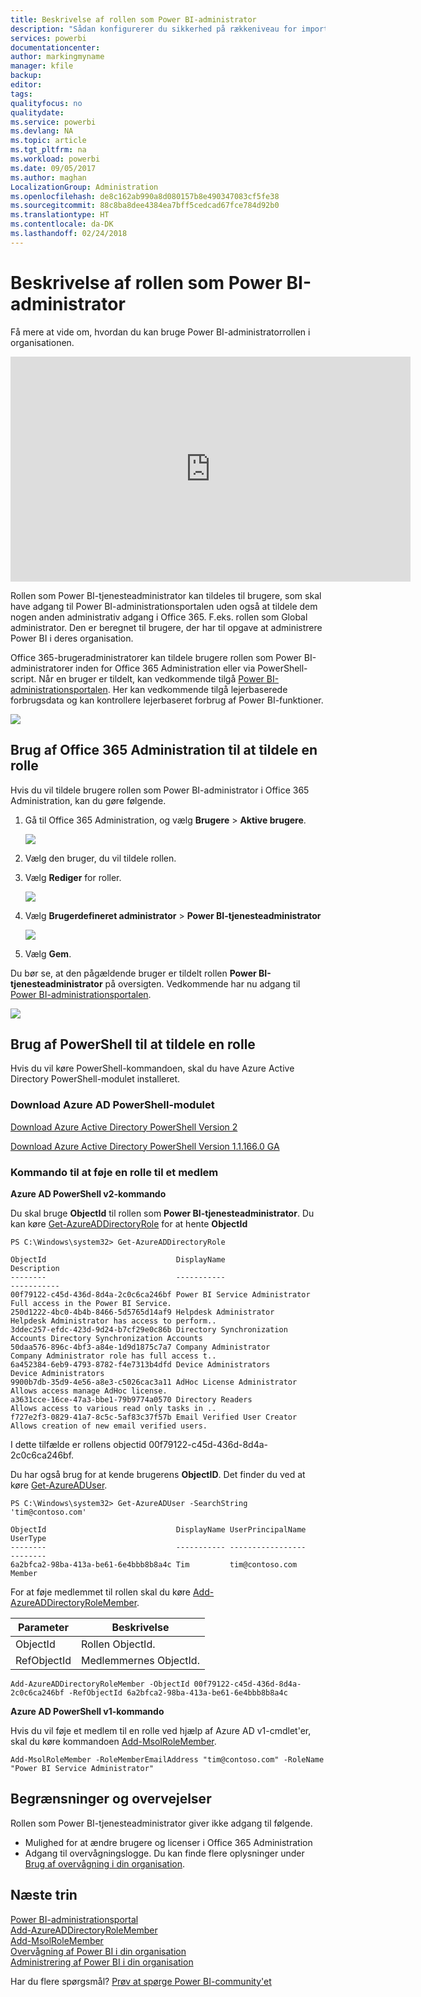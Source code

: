 ```yaml
---
title: Beskrivelse af rollen som Power BI-administrator
description: "Sådan konfigurerer du sikkerhed på rækkeniveau for importerede datasæt og DirectQuery i Power BI-tjenesten."
services: powerbi
documentationcenter: 
author: markingmyname
manager: kfile
backup: 
editor: 
tags: 
qualityfocus: no
qualitydate: 
ms.service: powerbi
ms.devlang: NA
ms.topic: article
ms.tgt_pltfrm: na
ms.workload: powerbi
ms.date: 09/05/2017
ms.author: maghan
LocalizationGroup: Administration
ms.openlocfilehash: de8c162ab990a8d080157b8e490347083cf5fe38
ms.sourcegitcommit: 88c8ba8dee4384ea7bff5cedcad67fce784d92b0
ms.translationtype: HT
ms.contentlocale: da-DK
ms.lasthandoff: 02/24/2018
---
```

# <a name="understanding-the-power-bi-admin-role"></a>Beskrivelse af rollen som Power BI-administrator
Få mere at vide om, hvordan du kan bruge Power BI-administratorrollen i organisationen.

<iframe width="640" height="360" src="https://www.youtube.com/embed/PQRbdJgEm3k?showinfo=0" frameborder="0" allowfullscreen></iframe>

Rollen som Power BI-tjenesteadministrator kan tildeles til brugere, som skal have adgang til Power BI-administrationsportalen uden også at tildele dem nogen anden administrativ adgang i Office 365. F.eks. rollen som Global administrator. Den er beregnet til brugere, der har til opgave at administrere Power BI i deres organisation.

Office 365-brugeradministratorer kan tildele brugere rollen som Power BI-administratorer inden for Office 365 Administration eller via PowerShell-script. Når en bruger er tildelt, kan vedkommende tilgå [Power BI-administrationsportalen](service-admin-portal.md). Her kan vedkommende tilgå lejerbaserede forbrugsdata og kan kontrollere lejerbaseret forbrug af Power BI-funktioner.

![](media/service-admin-role/powerbi-admin-portal.png)

## <a name="using-the-office-365-admin-center-to-assign-a-role"></a>Brug af Office 365 Administration til at tildele en rolle
Hvis du vil tildele brugere rollen som Power BI-administrator i Office 365 Administration, kan du gøre følgende.

1. Gå til Office 365 Administration, og vælg **Brugere** > **Aktive brugere**.
   
    ![](media/service-admin-role/powerbi-admin-users.png)
2. Vælg den bruger, du vil tildele rollen.
3. Vælg **Rediger** for roller.
   
    ![](media/service-admin-role/powerbi-admin-edit-roles.png)
4. Vælg **Brugerdefineret administrator** > **Power BI-tjenesteadministrator**
   
    ![](media/service-admin-role/powerbi-admin-role.png)
5. Vælg **Gem**.

Du bør se, at den pågældende bruger er tildelt rollen **Power BI-tjenesteadministrator** på oversigten. Vedkommende har nu adgang til [Power BI-administrationsportalen](service-admin-portal.md).

![](media/service-admin-role/powerbi-admin-role-set.png)

## <a name="using-powershell-to-assign-a-role"></a>Brug af PowerShell til at tildele en rolle
Hvis du vil køre PowerShell-kommandoen, skal du have Azure Active Directory PowerShell-modulet installeret.

### <a name="download-azure-ad-powershell-module"></a>Download Azure AD PowerShell-modulet
[Download Azure Active Directory PowerShell Version 2](https://github.com/Azure/azure-docs-powershell-azuread/blob/master/Azure%20AD%20Cmdlets/AzureAD/index.md)

[Download Azure Active Directory PowerShell Version 1.1.166.0 GA](http://connect.microsoft.com/site1164/Downloads/DownloadDetails.aspx?DownloadID=59185)

### <a name="command-to-add-role-to-member"></a>Kommando til at føje en rolle til et medlem
**Azure AD PowerShell v2-kommando**

Du skal bruge **ObjectId** til rollen som **Power BI-tjenesteadministrator**. Du kan køre [Get-AzureADDirectoryRole](https://docs.microsoft.com/powershell/azuread/v2/get-azureaddirectoryrole) for at hente **ObjectId**

```
PS C:\Windows\system32> Get-AzureADDirectoryRole

ObjectId                             DisplayName                        Description
--------                             -----------                        -----------
00f79122-c45d-436d-8d4a-2c0c6ca246bf Power BI Service Administrator     Full access in the Power BI Service.
250d1222-4bc0-4b4b-8466-5d5765d14af9 Helpdesk Administrator             Helpdesk Administrator has access to perform..
3ddec257-efdc-423d-9d24-b7cf29e0c86b Directory Synchronization Accounts Directory Synchronization Accounts
50daa576-896c-4bf3-a84e-1d9d1875c7a7 Company Administrator              Company Administrator role has full access t..
6a452384-6eb9-4793-8782-f4e7313b4dfd Device Administrators              Device Administrators
9900b7db-35d9-4e56-a8e3-c5026cac3a11 AdHoc License Administrator        Allows access manage AdHoc license.
a3631cce-16ce-47a3-bbe1-79b9774a0570 Directory Readers                  Allows access to various read only tasks in ..
f727e2f3-0829-41a7-8c5c-5af83c37f57b Email Verified User Creator        Allows creation of new email verified users.
```

I dette tilfælde er rollens objectid 00f79122-c45d-436d-8d4a-2c0c6ca246bf.

Du har også brug for at kende brugerens **ObjectID**. Det finder du ved at køre [Get-AzureADUser](https://docs.microsoft.com/powershell/azuread/v2/get-azureaduser).

```
PS C:\Windows\system32> Get-AzureADUser -SearchString 'tim@contoso.com'

ObjectId                             DisplayName UserPrincipalName      UserType
--------                             ----------- -----------------      --------
6a2bfca2-98ba-413a-be61-6e4bbb8b8a4c Tim         tim@contoso.com        Member
```

For at føje medlemmet til rollen skal du køre [Add-AzureADDirectoryRoleMember](https://docs.microsoft.com/powershell/azuread/v2/add-azureaddirectoryrolemember).

| Parameter | Beskrivelse |
| --- | --- |
| ObjectId |Rollen ObjectId. |
| RefObjectId |Medlemmernes ObjectId. |

```
Add-AzureADDirectoryRoleMember -ObjectId 00f79122-c45d-436d-8d4a-2c0c6ca246bf -RefObjectId 6a2bfca2-98ba-413a-be61-6e4bbb8b8a4c
```

**Azure AD PowerShell v1-kommando**

Hvis du vil føje et medlem til en rolle ved hjælp af Azure AD v1-cmdlet'er, skal du køre kommandoen [Add-MsolRoleMember](https://docs.microsoft.com/powershell/msonline/v1/add-msolrolemember).

```
Add-MsolRoleMember -RoleMemberEmailAddress "tim@contoso.com" -RoleName "Power BI Service Administrator"
```

## <a name="limitations-and-considerations"></a>Begrænsninger og overvejelser
Rollen som Power BI-tjenesteadministrator giver ikke adgang til følgende.

* Mulighed for at ændre brugere og licenser i Office 365 Administration
* Adgang til overvågningslogge. Du kan finde flere oplysninger under [Brug af overvågning i din organisation](service-admin-auditing.md).

## <a name="next-steps"></a>Næste trin
[Power BI-administrationsportal](service-admin-portal.md)  
[Add-AzureADDirectoryRoleMember](https://docs.microsoft.com/powershell/azuread/v2/add-azureaddirectoryrolemember)  
[Add-MsolRoleMember](https://docs.microsoft.com/powershell/msonline/v1/add-msolrolemember)  
[Overvågning af Power BI i din organisation](service-admin-auditing.md)  
[Administrering af Power BI i din organisation](service-admin-administering-power-bi-in-your-organization.md)  

Har du flere spørgsmål? [Prøv at spørge Power BI-community'et](http://community.powerbi.com/)


